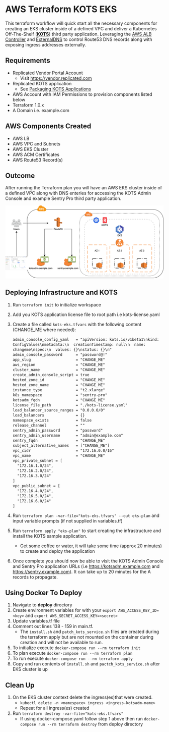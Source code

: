 # AWS Terraform KOTS EKS

This terraform workflow will quick start all the necessary components for creating an EKS cluster inside of a defined VPC and deliver a Kubernetes Off-The-Shelf ([**KOTS**](https://kots.io)) third party application. Leveraging the [AWS ALB Controller](https://github.com/kubernetes-sigs/external-dns/blob/master/docs/tutorials/aws.md) and [ExternalDNS](https://github.com/kubernetes-sigs/external-dns) to control Route53 DNS records along with exposing ingress addresses externally.

## Requirements
- Replicated Vendor Portal Account
  - Visit https://vendor.replicated.com
- Replicated KOTS application
  - See [Packaging KOTS Applications](https://kots.io/vendor/packaging/packaging-an-app/)
- AWS Account with IAM Permissions to provision components listed below
- Terraform 1.0.x
- A Domain i.e. example.com 

## AWS Components Created
- AWS LB
- AWS VPC and Subnets
- AWS EKS Cluster
- AWS ACM Certificates
- AWS Route53 Record(s)

## Outcome
After running the Terraform plan you will have an AWS EKS cluster inside of a defined VPC along with DNS enteries for accessing the KOTS Admin Console and example Sentry Pro third party application.


![KOTS EKS](/terraform-kots-eks-tf-1.x/images/terraform-kots-eks.png)

## Deploying Infrastructure and KOTS
1. Run `terraform init` to initialize workspace
2. Add you KOTS application license file to root path i.e kots-license.yaml
3. Create a file called `kots-eks.tfvars` with the following content (CHANGE_ME where needed):
    ```
    admin_console_config_yaml   = "apiVersion: kots.io/v1beta1\nkind: ConfigValues\nmetadata:\n  creationTimestamp: null\n  name: changeme\nspec:\n  values: {}\nstatus: {}\n"
    admin_console_password      = "password@!"
    app_slug                    = "CHANGE_ME"
    aws_region                  = "CHANGE_ME"
    cluster_name                = "CHANGE_ME"
    create_admin_console_script = true
    hosted_zone_id              = "CHANGE_ME"
    hosted_zone_name            = "CHANGE_ME"
    instance_type               = "t2.xlarge"
    k8s_namespace               = "sentry-pro"
    kotsadm_fqdn                = "CHANGE_ME"
    license_file_path           = "./kots-license.yaml"
    load_balancer_source_ranges = "0.0.0.0/0"
    load_balancers              = {}
    namespace_exists            = false
    release_channel             = ""
    sentry_admin_password       = "password"
    sentry_admin_username       = "admin@example.com"
    sentry_fqdn                 = "CHANGE_ME"
    subject_alternative_names   = ["CHANGE_ME"]
    vpc_cidr                    = "172.16.0.0/16"
    vpc_name                    = "CHANGE_ME"
    vpc_private_subnet = [
      "172.16.1.0/24",
      "172.16.2.0/24",
      "172.16.3.0/24"
    ]
    vpc_public_subnet = [
      "172.16.4.0/24",
      "172.16.5.0/24",
      "172.16.6.0/24"
    ]
    ```
4. Run `terraform plan -var-file="kots-eks.tfvars" --out eks-plan` and input variable prompts (if not supplied in variables.tf)
5. Run `terraform apply "eks-plan"` to start creating the infrastructure and install the KOTS sample application.
    - Get some coffee or water, it will take some time (approx 20 minutes) to create and deploy the application

6. Once complete you should now be able to visit the KOTS Admin Console and Sentry Pro application URLs (i.e https://kotsadm.example.com and https://sentry.example.com). It can take up to 20 minutes for the A records to propagate.

## Using Docker To Deploy
1. Navigate to **deploy** directory
2. Create environment variables for with your `export AWS_ACCESS_KEY_ID=<key>` and `export AWS_SECRET_ACCESS_KEY=<secret>`
2. Update variables.tf file
3. Comment out lines 138 - 159 in main.tf. 
    - The `install.sh` and `patch_kots_service.sh` files are created during the terraform apply but are not mounted on the container during creation and will not be available to run.
4. To initialize execute `docker-compose run --rm terraform init`
5. To plan execute `docker-compose run --rm terraform plan`
5. To run execute `docker-compose run --rm terraform apply`
5. Copy and run contents of `install.sh` and `pactch_kots_service.sh` after EKS cluster is up

## Clean Up
1. On the EKS cluster context delete the ingress(es)that were created.
    - `kubectl delete -n <namespace> ingress <ingress-kotsadm-name>`
    - Repeat for all ingress(es) created 
2. Run `terraform destroy -var-file="kots-eks.tfvars"`
    - If using docker-compose.yaml follow step 1 above then run `docker-compose run --rm terraform destroy` from deploy directory
